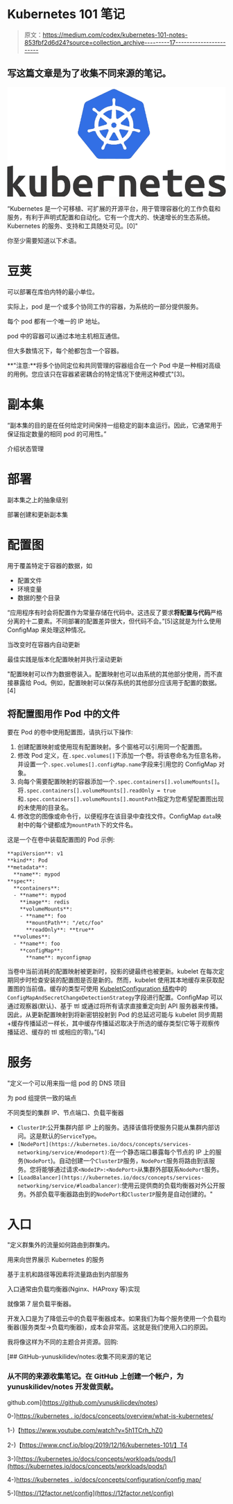# Kubernetes 101 笔记

> 原文：<https://medium.com/codex/kubernetes-101-notes-853fbf2d6d24?source=collection_archive---------17----------------------->

## 写这篇文章是为了收集不同来源的笔记。

![](img/c3842787943f243b32e4509624c01b56.png)

“Kubernetes 是一个可移植、可扩展的开源平台，用于管理容器化的工作负载和服务，有利于声明式配置和自动化。它有一个庞大的、快速增长的生态系统。Kubernetes 的服务、支持和工具随处可见。[0]"

你至少需要知道以下术语。

# **豆荚**

可以部署在库伯内特的最小单位。

实际上，pod 是一个或多个协同工作的容器，为系统的一部分提供服务。

每个 pod 都有一个唯一的 IP 地址。

pod 中的容器可以通过本地主机相互通信。

但大多数情况下，每个舱都包含一个容器。

**"注意:**将多个协同定位和共同管理的容器组合在一个 Pod 中是一种相对高级的用例。您应该只在容器紧密耦合的特定情况下使用这种模式"[3]。

# **副本集**

“副本集的目的是在任何给定时间保持一组稳定的副本盒运行。因此，它通常用于保证指定数量的相同 pod 的可用性。”

介绍状态管理

# **部署**

副本集之上的抽象级别

部署创建和更新副本集

# **配置图**

用于覆盖特定于容器的数据，如

*   配置文件
*   环境变量
*   数据的整个目录

“应用程序有时会将配置作为常量存储在代码中。这违反了要求**将配置与代码**严格分离的十二要素。不同部署的配置差异很大，但代码不会。”[5]这就是为什么使用 ConfigMap 来处理这种情况。

当改变时在容器内自动更新

最佳实践是版本化配置映射并执行滚动更新

"配置映射可以作为数据卷装入。配置映射也可以由系统的其他部分使用，而不直接暴露给 Pod。例如，配置映射可以保存系统的其他部分应该用于配置的数据。[4]

## 将配置图用作 Pod 中的文件

要在 Pod 的卷中使用配置图，请执行以下操作:

1.  创建配置映射或使用现有配置映射。多个窗格可以引用同一个配置图。
2.  修改 Pod 定义，在`.spec.volumes[]`下添加一个卷。将该卷命名为任意名称，并设置一个`.spec.volumes[].configMap.name`字段来引用您的 ConfigMap 对象。
3.  向每个需要配置映射的容器添加一个`.spec.containers[].volumeMounts[]`。将`.spec.containers[].volumeMounts[].readOnly = true`和`.spec.containers[].volumeMounts[].mountPath`指定为您希望配置图出现的未使用的目录名。
4.  修改您的图像或命令行，以便程序在该目录中查找文件。ConfigMap `data`映射中的每个键都成为`mountPath`下的文件名。

这是一个在卷中装载配置图的 Pod 示例:

```
**apiVersion**: v1
**kind**: Pod
**metadata**:
  **name**: mypod
**spec**:
  **containers**:
  - **name**: mypod
    **image**: redis
    **volumeMounts**:
    - **name**: foo
      **mountPath**: "/etc/foo"
      **readOnly**: **true**
  **volumes**:
  - **name**: foo
    **configMap**:
      **name**: myconfigmap
```

当卷中当前消耗的配置映射被更新时，投影的键最终也被更新。kubelet 在每次定期同步时检查安装的配置图是否是新的。然而，kubelet 使用其本地缓存来获取配置图的当前值。缓存的类型可使用 [KubeletConfiguration 结构](https://kubernetes.io/docs/reference/config-api/kubelet-config.v1beta1/)中的`ConfigMapAndSecretChangeDetectionStrategy`字段进行配置。ConfigMap 可以通过观察器(默认)、基于 ttl 或通过将所有请求直接重定向到 API 服务器来传播。因此，从更新配置映射到将新密钥投射到 Pod 的总延迟可能与 kubelet 同步周期+缓存传播延迟一样长，其中缓存传播延迟取决于所选的缓存类型(它等于观察传播延迟、缓存的 ttl 或相应的零)。”[4]

# **服务**

"定义一个可以用来指一组 pod 的 DNS 项目

为 pod 组提供一致的端点

不同类型的集群 IP、节点端口、负载平衡器

*   `ClusterIP`:公开集群内部 IP 上的服务。选择该值将使服务只能从集群内部访问。这是默认的`ServiceType`。
*   `[NodePort](https://kubernetes.io/docs/concepts/services-networking/service/#nodeport)`:在一个静态端口暴露每个节点的 IP 上的服务(`NodePort`)。自动创建一个`ClusterIP`服务，`NodePort`服务将路由到该服务。您将能够通过请求`<NodeIP>:<NodePort>`从集群外部联系`NodePort`服务。
*   `[LoadBalancer](https://kubernetes.io/docs/concepts/services-networking/service/#loadbalancer)`:使用云提供商的负载均衡器对外公开服务。外部负载平衡器路由到的`NodePort`和`ClusterIP`服务是自动创建的。"

# **入口**

"定义群集外的流量如何路由到群集内。

用来向世界展示 Kubernetes 的服务

基于主机和路径等因素将流量路由到内部服务

入口通常由负载均衡器(Nginx、HAProxy 等)实现

就像第 7 层负载平衡器。

开发入口是为了降低云中的负载平衡器成本。如果我们为每个服务使用一个负载均衡器(服务类型->负载均衡器)，成本会非常高。这就是我们使用入口的原因。

我将像这样为不同的主题合并资源。回购:

[](https://github.com/yunuskilicdev/notes) [## GitHub-yunuskilidev/notes:收集不同来源的笔记

### 从不同的来源收集笔记。在 GitHub 上创建一个帐户，为 yunuskilidev/notes 开发做贡献。

github.com](https://github.com/yunuskilicdev/notes) 

0-)[https://kubernetes . io/docs/concepts/overview/what-is-kubernetes/](https://kubernetes.io/docs/concepts/overview/what-is-kubernetes/)

1-)【https://www.youtube.com/watch?v=5h1TCrh_hZ0 

2-)【https://www.cncf.io/blog/2019/12/16/kubernetes-101/】T4

3-)[https://kubernetes.io/docs/concepts/workloads/pods/](https://kubernetes.io/docs/concepts/workloads/pods/)

4-)[https://kubernetes . io/docs/concepts/configuration/config map/](https://kubernetes.io/docs/concepts/configuration/configmap/)

5-)[https://12factor.net/config](https://12factor.net/config)